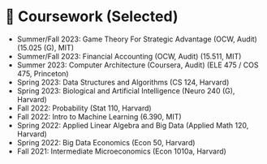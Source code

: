 # 🥇 Coursework (Selected)
- Summer/Fall 2023: Game Theory For Strategic Advantage (OCW, Audit) (15.025 (G), MIT)
- Summer/Fall 2023: Financial Accounting (OCW, Audit) (15.511, MIT)
- Summer 2023: Computer Architecture (Coursera, Audit) (ELE 475 / COS 475, Princeton)
- Spring 2023: Data Structures and Algorithms (CS 124, Harvard)
- Spring 2023: Biological and Artificial Intelligence (Neuro 240 (G), Harvard)
- Fall 2022: Probability (Stat 110, Harvard)
- Fall 2022: Intro to Machine Learning (6.390, MIT)
- Spring 2022: Applied Linear Algebra and Big Data (Applied Math 120, Harvard)
- Spring 2022: Big Data Economics (Econ 50, Harvard)
- Fall 2021: Intermediate Microeconomics (Econ 1010a, Harvard)